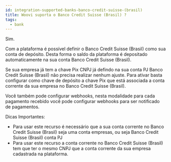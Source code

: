 ```yaml
---
id: integration-supported-banks-banco-credit-suisse-(brasil)
title: Woovi suporta o Banco Credit Suisse (Brasil) ?
tags:
  - bank
---
```


Sim.

Com a plataforma é possível definir o Banco Credit Suisse (Brasil) como sua conta de depósito. Desta forma o saldo da plataforma é depositado automaticamente na sua conta Banco Credit Suisse (Brasil).

Se sua empresa já tem a chave Pix CNPJ já defindo na sua conta PJ Banco Credit Suisse (Brasil) não precisa realizar nenhum ajuste. Para ativar basta configurar como chave de depósito a chave Pix que está associada a conta corrente da sua empresa no Banco Credit Suisse (Brasil).

Você também pode configurar webhooks, nesta modalidade para cada pagamento recebido você pode configurar webhooks para ser notificado de pagamentos.

Dicas Importantes:

- Para usar este recurso é necessário que a sua conta corrente no Banco Credit Suisse (Brasil) seja uma conta empresas, ou seja Banco Credit Suisse (Brasil) conta PJ
- Para usar este recurso a conta corrente no Banco Credit Suisse (Brasil) tem que ter o mesmo CNPJ que a conta corrente da sua empresa cadastrada na plataforma.
